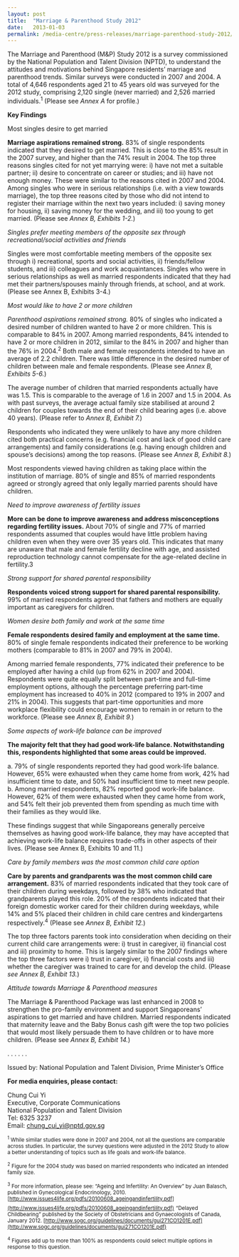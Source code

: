 ```yaml
---
layout: post
title:  "Marriage & Parenthood Study 2012"
date:   2013-01-03
permalink: /media-centre/press-releases/marriage-parenthood-study-2012/
---
```


The Marriage and Parenthood (M&P) Study 2012 is a survey commissioned by the National Population and Talent Division (NPTD), to understand the attitudes and motivations behind Singapore residents’ marriage and parenthood trends. Similar surveys were conducted in 2007 and 2004. A total of 4,646 respondents aged 21 to 45 years old was surveyed for the 2012 study, comprising 2,120 single (never married) and 2,526 married individuals.<sup>1</sup> (Please see _Annex A_ for profile.)

**Key Findings**

Most singles desire to get married

**Marriage aspirations remained strong.** 83% of single respondents indicated that they desired to get married. This is close to the 85% result in the 2007 survey, and higher than the 74% result in 2004. The top three reasons singles cited for not yet marrying were: i) have not met a suitable partner; ii) desire to concentrate on career or studies; and iii) have not enough money. These were similar to the reasons cited in 2007 and 2004. Among singles who were in serious relationships (i.e. with a view towards marriage), the top three reasons cited by those who did not intend to register their marriage within the next two years included: i) saving money for housing, ii) saving money for the wedding, and iii) too young to get married. (Please see _Annex B, Exhibits 1-2._)

_Singles prefer meeting members of the opposite sex through recreational/social activities and friends_

Singles were most comfortable meeting members of the opposite sex through i) recreational, sports and social activities, ii) friends/fellow students, and iii) colleagues and work acquaintances. Singles who were in serious relationships as well as married respondents indicated that they had met their partners/spouses mainly through friends, at school, and at work. (Please see Annex B, Exhibits 3-4.)

_Most would like to have 2 or more children_

_Parenthood aspirations remained strong._ 80% of singles who indicated a desired number of children wanted to have 2 or more children. This is comparable to 84% in 2007. Among married respondents, 84% intended to have 2 or more children in 2012, similar to the 84% in 2007 and higher than the 76% in 2004.<sup>2</sup> Both male and female respondents intended to have an average of 2.2 children. There was little difference in the desired number of children between male and female respondents. (Please see _Annex B, Exhibits 5-6._)

The average number of children that married respondents actually have was 1.5. This is comparable to the average of 1.6 in 2007 and 1.5 in 2004. As with past surveys, the average actual family size stabilised at around 2 children for couples towards the end of their child bearing ages (i.e. above 40 years). (Please refer to _Annex B, Exhibit 7._)

Respondents who indicated they were unlikely to have any more children cited both practical concerns (e.g. financial cost and lack of good child care arrangements) and family considerations (e.g. having enough children and spouse’s decisions) among the top reasons. (Please see _Annex B, Exhibit 8._)

Most respondents viewed having children as taking place within the institution of marriage. 80% of single and 85% of married respondents agreed or strongly agreed that only legally married parents should have children.

_Need to improve awareness of fertility issues_

**More can be done to improve awareness and address misconceptions regarding fertility issues.** About 70% of single and 77% of married respondents assumed that couples would have little problem having children even when they were over 35 years old. This indicates that many are unaware that male and female fertility decline with age, and assisted reproduction technology cannot compensate for the age-related decline in fertility.3

_Strong support for shared parental responsibility_

**Respondents voiced strong support for shared parental responsibility.** 99% of married respondents agreed that fathers and mothers are equally important as caregivers for children.

_Women desire both family and work at the same time_

**Female respondents desired family and employment at the same time.** 80% of single female respondents indicated their preference to be working mothers (comparable to 81% in 2007 and 79% in 2004).

Among married female respondents, 77% indicated their preference to be employed after having a child (up from 62% in 2007 and 2004). Respondents were quite equally split between part-time and full-time employment options, although the percentage preferring part-time employment has increased to 40% in 2012 (compared to 19% in 2007 and 21% in 2004). This suggests that part-time opportunities and more workplace flexibility could encourage women to remain in or return to the workforce. (Please see _Annex B, Exhibit 9._)

_Some aspects of work-life balance can be improved_

**The majority felt that they had good work-life balance. Notwithstanding this, respondents highlighted that some areas could be improved.**

 a. 79% of single respondents reported they had good work-life balance. However, 65% were exhausted when they came home from work, 42% had insufficient time to date, and 50% had insufficient time to meet new people.
b. Among married respondents, 82% reported good work-life balance. However, 62% of them were exhausted when they came home from work, and 54% felt their job prevented them from spending as much time with their families as they would like.  

These findings suggest that while Singaporeans generally perceive themselves as having good work-life balance, they may have accepted that achieving work-life balance requires trade-offs in other aspects of their lives. (Please see Annex B, Exhibits 10 and 11.)

_Care by family members was the most common child care option_

**Care by parents and grandparents was the most common child care arrangement.** 83% of married respondents indicated that they took care of their children during weekdays, followed by 38% who indicated that grandparents played this role. 20% of the respondents indicated that their foreign domestic worker cared for their children during weekdays, while 14% and 5% placed their children in child care centres and kindergartens respectively.<sup>4</sup> (Please see _Annex B, Exhibit 12._)

The top three factors parents took into consideration when deciding on their current child care arrangements were: i) trust in caregiver, ii) financial cost and iii) proximity to home. This is largely similar to the 2007 findings where the top three factors were i) trust in caregiver, ii) financial costs and iii) whether the caregiver was trained to care for and develop the child. (Please _see Annex B, Exhibit 13._)

_Attitude towards Marriage & Parenthood measures_

The Marriage & Parenthood Package was last enhanced in 2008 to strengthen the pro-family environment and support Singaporeans’ aspirations to get married and have children. Married respondents indicated that maternity leave and the Baby Bonus cash gift were the top two policies that would most likely persuade them to have children or to have more children. (Please see _Annex B, Exhibit 14._)

. . . . . .

Issued by: National Population and Talent Division, Prime Minister’s Office

**For media enquiries, please contact:**

Chung Cui Yi  
Executive, Corporate Communications   
National Population and Talent Division   
Tel: 6325 3237   
Email: [chung_cui_yi@nptd.gov.sg](mailto:chung_cui_yi@nptd.gov.sg)

<sub><sup>1</sup> While similar studies were done in 2007 and 2004, not all the questions are comparable across studies. In particular, the survey questions were adjusted in the 2012 Study to allow a better understanding of topics such as life goals and work-life balance.</sub>  

<sub><sup>2</sup> Figure for the 2004 study was based on married respondents who indicated an intended family size.</sub>  

<sub><sup>3</sup> For more information, please see:
“Ageing and Infertility: An Overview” by Juan Balasch, published in Gynecological Endocrinology, 2010.[http://www.issues4life.org/pdfs/20100608_ageingandinfertility.pdf](http://www.issues4life.org/pdfs/20100608_ageingandinfertility.pdf)</sub>
<sub>“Delayed Childbearing” published by the Society of Obstetricians and Gynaecologists of Canada, January 2012.
[http://www.sogc.org/guidelines/documents/gui271CO1201E.pdf](http://www.sogc.org/guidelines/documents/gui271CO1201E.pdf) </sub> 

<sub><sup>4</sup> Figures add up to more than 100% as respondents could select multiple options in response to this question.</sub>  

